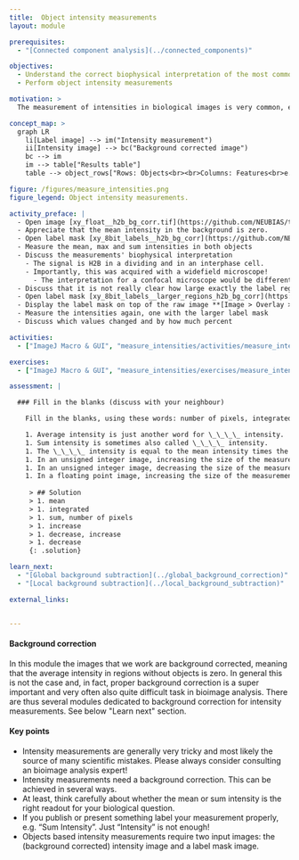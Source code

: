 ```yaml
---
title:  Object intensity measurements
layout: module

prerequisites:
  - "[Connected component analysis](../connected_components)"

objectives:
  - Understand the correct biophysical interpretation of the most common object intensity measurements
  - Perform object intensity measurements

motivation: >
  The measurement of intensities in biological images is very common, e.g. to quantify expression levels of certain proteins by means of immuno-histochemistry. However, performing correct intensity measurements is very tricky and there are a lot of pitfalls. It is thus of utmost important to understand very well what one is doing. Without in-depth understanding the chance to publish wrong results based on intensity measurements is rather high.

concept_map: >
  graph LR
    li[Label image] --> im("Intensity measurement")
    ii[Intensity image] --> bc("Background corrected image")
    bc --> im
    im --> table["Results table"]
    table --> object_rows["Rows: Objects<br><br>Columns: Features<br>e.g., mean, sum, max"]

figure: /figures/measure_intensities.png
figure_legend: Object intensity measurements.

activity_preface: |
  - Open image [xy_float__h2b_bg_corr.tif](https://github.com/NEUBIAS/training-resources/raw/master/image_data/xy_float__h2b_bg_corr.tif)
  - Appreciate that the mean intensity in the background is zero.
  - Open label mask [xy_8bit_labels__h2b_bg_corr](https://github.com/NEUBIAS/training-resources/raw/master/image_data/xy_8bit_labels__h2b_bg_corr.tif)
  - Measure the mean, max and sum intensities in both objects
  - Discuss the measurements' biophysical interpretation
    - The signal is H2B in a dividing and in an interphase cell.
    - Importantly, this was acquired with a widefield microscope!
      - The interpretation for a confocal microscope would be different!
  - Discuss that it is not really clear how large exactly the label regions have to be
  - Open label mask [xy_8bit_labels__larger_regions_h2b_bg_corr](https://github.com/NEUBIAS/training-resources/raw/master/image_data/xy_8bit_labels__larger_regions_h2b_bg_corr.tif)
  - Display the label mask on top of the raw image **[Image > Overlay > Add Image...]**
  - Measure the intensities again, one with the larger label mask
  - Discuss which values changed and by how much percent

activities:
  - ["ImageJ Macro & GUI", "measure_intensities/activities/measure_intensities_imagejmacro.ijm", "java"]

exercises: 
  - ["ImageJ Macro & GUI", "measure_intensities/exercises/measure_intensities_imagejguimacro.md"]

assessment: |

  ### Fill in the blanks (discuss with your neighbour)

    Fill in the blanks, using these words: number of pixels, integrated, mean, decrease, increase, increase, sum, decrease

    1. Average intensity is just another word for \_\_\_\_ intensity.
    1. Sum intensity is sometimes also called \_\_\_\_ intensity.
    1. The \_\_\_\_ intensity is equal to the mean intensity times the \_\_\_\_ in the measured region.
    1. In an unsigned integer image, increasing the size of the measurement region can only _____ the sum intensity.
    1. In an unsigned integer image, decreasing the size of the measurement region can \_\_\_\_ or \_\_\_\_ the mean intensity.
    1. In a floating point image, increasing the size of the measurement region could \_\_\_\_ the sum intensity.
    
     > ## Solution
     > 1. mean
     > 1. integrated
     > 1. sum, number of pixels
     > 1. increase
     > 1. decrease, increase
     > 1. decrease
     {: .solution}

learn_next:
  - "[Global background subtraction](../global_background_correction)"
  - "[Local background subtraction](../local_background_subtraction)"

external_links:


---
```

#### Background correction

In this module the images that we work are background corrected, meaning that the average intensity in regions without objects is zero. In general this is not the case and, in fact, proper background correction is a super important and very often also quite difficult task in bioimage analysis. There are thus several modules dedicated to background correction for intensity measurements. See below "Learn next" section.

#### Key points

- Intensity measurements are generally very tricky and most likely the source of many scientific mistakes. Please always consider consulting an bioimage analysis expert!
- Intensity measurements need a background correction. This can be achieved in several ways.
- At least, think carefully about whether the mean or sum intensity is the right readout for your biological question.
- If you publish or present something label your measurement properly, e.g. “Sum Intensity”. Just “Intensity” is not enough!
- Objects based intensity measurements require two input images: the (background corrected) intensity image and a label mask image.
